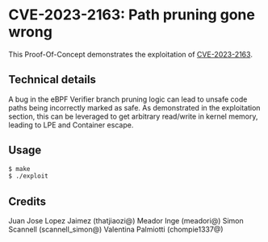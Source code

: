 # CVE-2023-2163: Path pruning gone wrong

This Proof-Of-Concept demonstrates the exploitation of [CVE-2023-2163](https://github.com/google/security-research/security/advisories/GHSA-j87x-j6mh-mv8v).

## Technical details

A bug in the eBPF Verifier branch pruning logic can lead to unsafe code paths
being incorrectly marked as safe. As demonstrated in the exploitation section,
this can be leveraged to get arbitrary read/write in kernel memory, 
leading to LPE and Container escape.

## Usage

```sh
$ make
$ ./exploit
```

## Credits

Juan Jose Lopez Jaimez (thatjiaozi@)
Meador Inge (meadori@)
Simon Scannell (scannell_simon@)
Valentina Palmiotti (chompie1337@)
